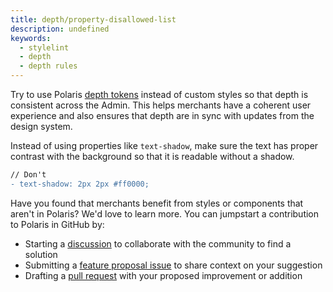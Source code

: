 ```yaml
---
title: depth/property-disallowed-list
description: undefined
keywords:
  - stylelint
  - depth
  - depth rules
---
```


Try to use Polaris [depth tokens](https://polaris.shopify.com/tokens/depth) instead of custom styles so that depth is consistent across the Admin. This helps merchants have a coherent user experience and also ensures that depth are in sync with updates from the design system.

Instead of using properties like `text-shadow`, make sure the text has proper contrast with the background so that it is readable without a shadow.

```diff
// Don't
- text-shadow: 2px 2px #ff0000;
```

Have you found that merchants benefit from styles or components that aren't in Polaris? We'd love to learn more. You can jumpstart a contribution to Polaris in GitHub by:

- Starting a [discussion](https://github.com/Shopify/polaris/discussions/6750) to collaborate with the community to find a solution
- Submitting a [feature proposal issue](https://github.com/Shopify/polaris/issues/new?assignees=&labels=Feature+request&template=FEATURE_REQUEST.md) to share context on your suggestion
- Drafting a [pull request](https://github.com/Shopify/polaris/pulls) with your proposed improvement or addition
